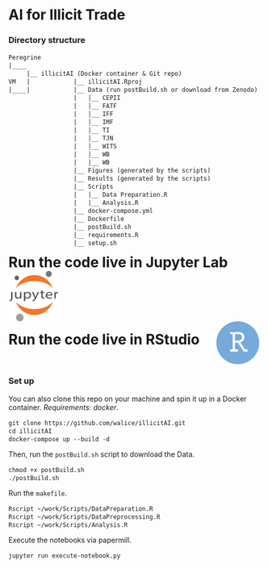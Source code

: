 # AI for Illicit Trade

### Directory structure
```
Peregrine
|____
     |__ illicitAI (Docker container & Git repo)
VM   |            |__ illicitAI.Rproj
|____|            |__ Data (run postBuild.sh or download from Zenodo)
                  |   |__ CEPII
                  |   |__ FATF
                  |   |__ IFF
                  |   |__ IMF
                  |   |__ TI
                  |   |__ TJN
                  |   |__ WITS
                  |   |__ WB
                  |   |__ WB
                  |__ Figures (generated by the scripts)
                  |__ Results (generated by the scripts)
                  |__ Scripts
                  |   |__ Data Preparation.R
                  |   |__ Analysis.R
                  |__ docker-compose.yml
                  |__ Dockerfile
                  |__ postBuild.sh
                  |__ requirements.R
                  |__ setup.sh
```

<div><span style="font-weight:bold;font-size:28px">Run the code live in Jupyter Lab&nbsp;&nbsp;&nbsp;&nbsp;&nbsp;</span><a href="https://mybinder.org/v2/gh/walice/illicitAI/main?urlpath=lab"><img style="vertical-align:middle" src="https://raw.githubusercontent.com/devicons/devicon/master/icons/jupyter/jupyter-original-wordmark.svg" alt="Jupyter" width="100"/></a></div>

<div><span style="font-weight:bold;font-size:28px">Run the code live in RStudio&nbsp;&nbsp;&nbsp;&nbsp;&nbsp;</span><a href="https://mybinder.org/v2/gh/walice/illicitAI/main?urlpath=rstudio"><img style="vertical-align:middle" src="https://raw.githubusercontent.com/devicons/devicon/master/icons/rstudio/rstudio-original.svg" alt="RStudio" width="85"/></a></div>


### Set up

You can also clone this repo on your machine and spin it up in a Docker container. *Requirements: docker*.

```
git clone https://github.com/walice/illicitAI.git
cd illicitAI
docker-compose up --build -d
```

Then, run the `postBuild.sh` script to download the Data.

```
chmod +x postBuild.sh
./postBuild.sh
```

Run the `makefile`.

```
Rscript ~/work/Scripts/DataPreparation.R
Rscript ~/work/Scripts/DataPreprocessing.R
Rscript ~/work/Scripts/Analysis.R
```

Execute the notebooks via papermill.

```
jupyter run execute-notebook.py
```
